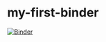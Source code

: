 # my-first-binder
[![Binder](https://mybinder.org/badge_logo.svg)](https://mybinder.org/v2/gh/SparksVsBolts/my-first-binder/HEAD)
